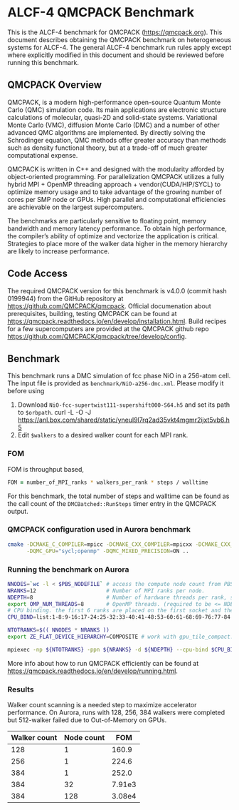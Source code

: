 # ALCF-4 QMCPACK Benchmark

This is the ALCF-4 benchmark for QMCPACK (https://qmcpack.org). This document describes obtaining the QMCPACK benchmark on heterogeneous systems for ALCF-4. The general ALCF-4 benchmark run rules apply except where explicitly modified in this document and should be reviewed before running this benchmark.

## QMCPACK Overview

QMCPACK, is a modern high-performance open-source Quantum Monte Carlo (QMC) simulation code. Its main applications are electronic structure calculations of molecular, quasi-2D and solid-state systems. Variational Monte Carlo (VMC), diffusion Monte Carlo (DMC) and a number of other advanced QMC algorithms are implemented. By directly solving the Schrodinger equation, QMC methods offer greater accuracy than methods such as density functional theory, but at a trade-off of much greater computational expense.

QMCPACK is written in C++ and designed with the modularity afforded by object-oriented programming. For parallelization QMCPACK utilizes a fully hybrid MPI + OpenMP threading approach + vendor(CUDA/HIP/SYCL) to optimize memory usage and to take advantage of the growing number of cores per SMP node or GPUs. High parallel and computational efficiencies are achievable on the largest supercomputers.

The benchmarks are particularly sensitive to floating point, memory bandwidth and memory latency performance. To obtain high
performance, the compiler’s ability of optimize and vectorize the application is critical. Strategies to place more of the walker data
higher in the memory hierarchy are likely to increase performance. 

## Code Access

The required QMCPACK version for this benchmark is v4.0.0 (commit hash 0199944) from the GitHub repository at https://github.com/QMCPACK/qmcpack.
Official documenation about prerequisites, building, testing QMCPACK can be found at https://qmcpack.readthedocs.io/en/develop/installation.html.
Build recipes for a few supercomputers are provided at the QMCPACK github repo https://github.com/QMCPACK/qmcpack/tree/develop/config.

## Benchmark

This benchmark runs a DMC simulation of fcc phase NiO in a 256-atom cell. The input file is provided as `benchmark/NiO-a256-dmc.xml`.
Please modify it before using

1. Download `NiO-fcc-supertwist111-supershift000-S64.h5` and set its path to `$orbpath`.
   curl -L -O -J https://anl.box.com/shared/static/yneul9l7rq2ad35vkt4mgmr2ijxt5vb6.h5
2. Edit `$walkers` to a desired walker count for each MPI rank.

### FOM

FOM is throughput based,
```zsh
FOM = number_of_MPI_ranks * walkers_per_rank * steps / walltime
```
For this benchmark, the total number of steps and walltime can be found as the call count of the `DMCBatched::RunSteps` timer entry in the QMCPACK output.


### QMCPACK configuration used in Aurora benchmark
```bash
cmake -DCMAKE_C_COMPILER=mpicc -DCMAKE_CXX_COMPILER=mpicxx -DCMAKE_CXX_FLAGS="-mllvm -vpo-paropt-atomic-free-reduction-slm=true" \
      -DQMC_GPU="sycl;openmp" -DQMC_MIXED_PRECISION=ON ..
```

### Running the benchmark on Aurora
```bash
NNODES=`wc -l < $PBS_NODEFILE` # access the compute node count from PBS
NRANKS=12                      # Number of MPI ranks per node.
NDEPTH=8                       # Number of hardware threads per rank, spacing between MPI ranks on a node
export OMP_NUM_THREADS=8       # OpenMP threads. (required to be <= NDEPTH)
# CPU binding. the first 6 ranks are placed on the first socket and the last 6 ranks on the second socket.
CPU_BIND=list:1-8:9-16:17-24:25-32:33-40:41-48:53-60:61-68:69-76:77-84:85-92:93-100

NTOTRANKS=$(( NNODES * NRANKS ))
export ZE_FLAT_DEVICE_HIERARCHY=COMPOSITE # work with gpu_tile_compact.sh script to distribute one GPU tile per MPI rank.

mpiexec -np ${NTOTRANKS} -ppn ${NRANKS} -d ${NDEPTH} --cpu-bind $CPU_BIND gpu_tile_compact.sh $exe_bin/qmcpack --enable-timers=fine NiO-a256-dmc.xml > NiO-a256-dmc.out
```
More info about how to run QMCPACK efficiently can be found at https://qmcpack.readthedocs.io/en/develop/running.html.

### Results
Walker count scanning is a needed step to maximize accelerator performance.
On Aurora, runs with 128, 256, 384 walkers were completed but 512-walker failed due to Out-of-Memory on GPUs.

| Walker count | Node count | FOM |
| --- | --- | --- |
| 128 |   1 | 160.9  |
| 256 |   1 | 224.6  |
| 384 |   1 | 252.0  |
| 384 |  32 | 7.91e3 |
| 384 | 128 | 3.08e4 |

